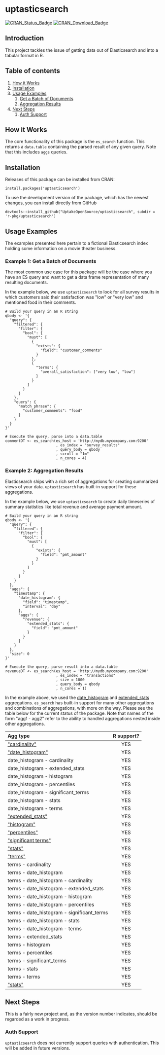 # uptasticsearch

[![CRAN\_Status\_Badge](http://www.r-pkg.org/badges/version-last-release/uptasticsearch)](http://cran.r-project.org/package=uptasticsearch) [![CRAN\_Download\_Badge](http://cranlogs.r-pkg.org/badges/grand-total/uptasticsearch)](http://cran.rstudio.com/web/packages/uptasticsearch/index.html)

## Introduction

This project tackles the issue of getting data out of Elasticsearch and into a tabular format in R.

## Table of contents
1. [How it Works](#howitworks)
2. [Installation](#installation)
3. [Usage Examples](#paragraph2)
    1. [Get a Batch of Documents](#example1)
    2. [Aggregation Results](#example2)
4. [Next Steps](#nextsteps)
    1. [Auth Support](#authsupport)

## How it Works <a name="howitworks"></a>

The core functionality of this package is the `es_search` function. This returns a `data.table` containing the parsed result of any given query. Note that this includes `aggs` queries.

## Installation <a name="installation"></a>

Releases of this package can be installed from CRAN:

```
install.packages('uptasticsearch')
```

To use the development version of the package, which has the newest changes, you can install directly from GitHub

```
devtools::install_github("UptakeOpenSource/uptasticsearch", subdir = 'r-pkg/uptasticsearch')
```

## Usage Examples <a name="examples"></a>

The examples presented here pertain to a fictional Elasticsearch index holding some information on a movie theater business.

### Example 1: Get a Batch of Documents <a name="example1"></a>

The most common use case for this package will be the case where you have an ES query and want to get a data frame representation of many resulting documents. 

In the example below, we use `uptasticsearch` to look for all survey results in which customers said their satisfaction was "low" or "very low" and mentioned food in their comments.

```
# Build your query in an R string
qbody <- '{
  "query": {
    "filtered": {
      "filter": {
        "bool": {
          "must": [
            {
              "exists": {
                "field": "customer_comments"
              }
            },
            {
              "terms": {
                "overall_satisfaction": ["very low", "low"]
              }
            }
          ]
        }
      }
    },
    "query": {
      "match_phrase": {
        "customer_comments": "food"
      }
    }
  }
}'

# Execute the query, parse into a data.table
commentDT <- es_search(es_host = 'http://mydb.mycompany.com:9200'
                       , es_index = "survey_results"
                       , query_body = qbody
                       , scroll = "1m"
                       , n_cores = 4)
```

### Example 2: Aggregation Results <a name="example2"></a>

Elasticsearch ships with a rich set of aggregations for creating summarized views of your data. `uptasticsearch` has built-in support for these aggregations. 

In the example below, we use `uptasticsearch` to create daily timeseries of summary statistics like total revenue and average payment amount.

```
# Build your query in an R string
qbody <- '{
  "query": {
    "filtered": {
      "filter": {
        "bool": {
          "must": [
            {
              "exists": {
                "field": "pmt_amount"
              }
            }
          ]
        }
      }
    }
  },
  "aggs": {
    "timestamp": {
      "date_histogram": {
        "field": "timestamp",
        "interval": "day"
      },
      "aggs": {
        "revenue": {
          "extended_stats": {
            "field": "pmt_amount"
          }
        }
      }
    }
  },
  "size": 0
}'

# Execute the query, parse result into a data.table
revenueDT <- es_search(es_host = 'http://mydb.mycompany.com:9200'
                       , es_index = "transactions"
                       , size = 1000
                       , query_body = qbody
                       , n_cores = 1)
```

In the example above, we used the [date_histogram](https://www.elastic.co/guide/en/elasticsearch/reference/current/search-aggregations-bucket-datehistogram-aggregation.html) and [extended_stats](https://www.elastic.co/guide/en/elasticsearch/reference/current/search-aggregations-metrics-extendedstats-aggregation.html) aggregations. `es_search` has built-in support for many other aggregations and combinations of aggregations, with more on the way. Please see the table below for the current status of the package. Note that names of the form "agg1 - agg2" refer to the ability to handled aggregations nested inside other aggregations.

|Agg type                                     | R support?  |
|:--------------------------------------------|:-----------:|
|["cardinality"](http://bit.ly/2sn5Qiw)       |YES          |
|["date_histogram"](http://bit.ly/2qIR97Z)    |YES          |
|date_histogram - cardinality                 |YES          |
|date_histogram - extended_stats              |YES          |
|date_histogram - histogram                   |YES          |
|date_histogram - percentiles                 |YES          |
|date_histogram - significant_terms           |YES          |
|date_histogram - stats                       |YES          |
|date_histogram - terms                       |YES          |
|["extended_stats"](http://bit.ly/2qKqsDU)    |YES          |
|["histogram"](http://bit.ly/2sn4LXF)         |YES          |
|["percentiles"](http://bit.ly/2sy4z7f)       |YES          |
|["significant terms"](http://bit.ly/1KnhT1r) |YES          |
|["stats"](http://bit.ly/2sn1t74)             |YES          |
|["terms"](http://bit.ly/2mJyQ0C)             |YES          |
|terms - cardinality                          |YES          |
|terms - date_histogram                       |YES          |
|terms - date_histogram - cardinality         |YES          |
|terms - date_histogram - extended_stats      |YES          |
|terms - date_histogram - histogram           |YES          |
|terms - date_histogram - percentiles         |YES          |
|terms - date_histogram - significant_terms   |YES          |
|terms - date_histogram - stats               |YES          |
|terms - date_histogram - terms               |YES          |
|terms - extended_stats                       |YES          |
|terms - histogram                            |YES          |
|terms - percentiles                          |YES          |
|terms - significant_terms                    |YES          |
|terms - stats                                |YES          |
|terms - terms                                |YES          |
|["stats"](http://bit.ly/2sn1t74)             |YES          |

## Next Steps <a name="nextsteps"></a>

This is a fairly new project and, as the version number indicates, should be regarded as a work in progress.

### Auth Support <a name="authsupport"></a>

`uptasticsearch` does not currently support queries with authentication. This will be added in future versions.
